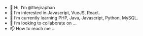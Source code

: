 - 👋 Hi, I’m @thejiraphxn
- 👀 I’m interested in Javascript, VueJS, React.
- 🌱 I’m currently learning PHP, Java, Javascript, Python, MySQL.
- 💞️ I’m looking to collaborate on ...
- 📫 How to reach me ...

<!---
thejiraphxn/thejiraphxn is a ✨ special ✨ repository because its `README.md` (this file) appears on your GitHub profile.
You can click the Preview link to take a look at your changes.
--->
